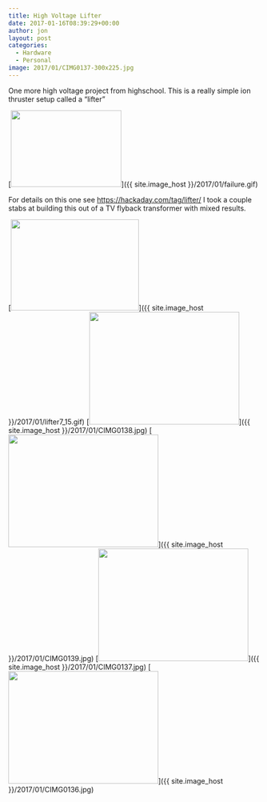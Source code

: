 ```yaml
---
title: High Voltage Lifter
date: 2017-01-16T08:39:29+00:00
author: jon
layout: post
categories:
  - Hardware
  - Personal
image: 2017/01/CIMG0137-300x225.jpg
---
```

One more high voltage project from highschool. This is a really simple ion thruster setup called a &#8220;lifter&#8221;

[<img class="alignnone size-full wp-image-528" src="{{ site.image_host }}/2017/01/failure.gif" alt="" width="221" height="153" />]({{ site.image_host }}/2017/01/failure.gif)


<!--more-->

For details on this one see <https://hackaday.com/tag/lifter/> I took a couple stabs at building this out of a TV flyback transformer with mixed results.

[<img class="alignnone size-full wp-image-529" src="{{ site.image_host }}/2017/01/lifter7_15.gif" alt="" width="256" height="182" />]({{ site.image_host }}/2017/01/lifter7_15.gif) [<img class="alignnone size-medium wp-image-526" src="{{ site.image_host }}/2017/01/CIMG0138-300x225.jpg" alt="" width="300" height="225" srcset="{{ site.image_host }}/2017/01/CIMG0138-300x225.jpg 300w, {{ site.image_host }}/2017/01/CIMG0138-768x576.jpg 768w, {{ site.image_host }}/2017/01/CIMG0138-1024x768.jpg 1024w, {{ site.image_host }}/2017/01/CIMG0138.jpg 1600w" sizes="(max-width: 300px) 100vw, 300px" />]({{ site.image_host }}/2017/01/CIMG0138.jpg) [<img class="alignnone size-medium wp-image-527" src="{{ site.image_host }}/2017/01/CIMG0139-300x225.jpg" alt="" width="300" height="225" srcset="{{ site.image_host }}/2017/01/CIMG0139-300x225.jpg 300w, {{ site.image_host }}/2017/01/CIMG0139-768x576.jpg 768w, {{ site.image_host }}/2017/01/CIMG0139-1024x768.jpg 1024w, {{ site.image_host }}/2017/01/CIMG0139.jpg 1600w" sizes="(max-width: 300px) 100vw, 300px" />]({{ site.image_host }}/2017/01/CIMG0139.jpg) [<img class="alignnone size-medium wp-image-525" src="{{ site.image_host }}/2017/01/CIMG0137-300x225.jpg" alt="" width="300" height="225" srcset="{{ site.image_host }}/2017/01/CIMG0137-300x225.jpg 300w, {{ site.image_host }}/2017/01/CIMG0137-768x576.jpg 768w, {{ site.image_host }}/2017/01/CIMG0137-1024x768.jpg 1024w, {{ site.image_host }}/2017/01/CIMG0137.jpg 1600w" sizes="(max-width: 300px) 100vw, 300px" />]({{ site.image_host }}/2017/01/CIMG0137.jpg) [<img class="alignnone size-medium wp-image-524" src="{{ site.image_host }}/2017/01/CIMG0136-300x225.jpg" alt="" width="300" height="225" srcset="{{ site.image_host }}/2017/01/CIMG0136-300x225.jpg 300w, {{ site.image_host }}/2017/01/CIMG0136-768x576.jpg 768w, {{ site.image_host }}/2017/01/CIMG0136-1024x768.jpg 1024w, {{ site.image_host }}/2017/01/CIMG0136.jpg 1600w" sizes="(max-width: 300px) 100vw, 300px" />]({{ site.image_host }}/2017/01/CIMG0136.jpg)